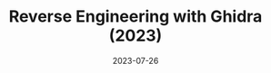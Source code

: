 ---
title: Reverse Engineering with Ghidra (2023)
date: 2023-07-26
showDateUpdated: false
tags: [MonSec, reversing, Ghidra, C, Kali, Linux, YouTube]
externalUrl: https://youtu.be/pCxelNdDQvM
_build: {render: never}
xml: false
---